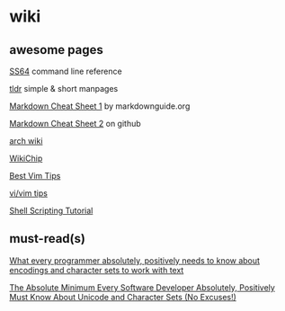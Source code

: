 wiki
====

awesome pages
-------------

[SS64](https://ss64.com/) command line reference

[tldr](https://tldr.ostera.io/) simple & short manpages

[Markdown Cheat Sheet 1](https://www.markdownguide.org/cheat-sheet)  by markdownguide.org

[Markdown Cheat Sheet 2](https://github.com/adam-p/markdown-here/wiki/Markdown-Cheatsheet) on github

[arch wiki](https://wiki.archlinux.org/)

[WikiChip](https://en.wikichip.org/)

[Best Vim Tips](http://vim.wikia.com/wiki/Best_Vim_Tips)

[vi/vim tips](http://www.viemu.com/vi_vim_tips.html)

[Shell Scripting Tutorial](https://www.shellscript.sh/)

must-read(s)
------------

[What every programmer absolutely, positively needs to know about encodings and character sets to work with text](http://kunststube.net/encoding/)

[The Absolute Minimum Every Software Developer Absolutely, Positively Must Know About Unicode and Character Sets (No Excuses!)](https://www.joelonsoftware.com/2003/10/08/the-absolute-minimum-every-software-developer-absolutely-positively-must-know-about-unicode-and-character-sets-no-excuses/)